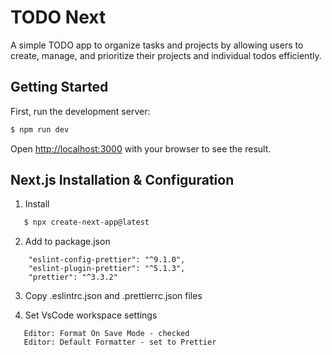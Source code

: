 # TODO Next

A simple TODO app to organize tasks and projects by allowing users to create, manage, and prioritize their projects and individual todos efficiently.

## Getting Started

First, run the development server:

```bash
$ npm run dev
```

Open [http://localhost:3000](http://localhost:3000) with your browser to see the result.

## Next.js Installation & Configuration

1. Install

```bash
   $ npx create-next-app@latest
```

2. Add to package.json

```
    "eslint-config-prettier": "^9.1.0",
    "eslint-plugin-prettier": "^5.1.3",
    "prettier": "^3.3.2"
```

3. Copy .eslintrc.json and .prettierrc.json files

4. Set VsCode workspace settings

```
   Editor: Format On Save Mode - checked
   Editor: Default Formatter - set to Prettier
```
